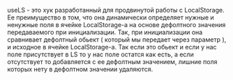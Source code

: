 useLS - это хук разработанный для продвинутой работы с LocalStorage. Ее преимущество в том, что она динамически определяет нужные и ненужные поля в ячейке LocalStorage-а на основе дефолтного значения передаваемого при инициализации. Так, при инициализации она сравнивает дефолтный обьект ( который мы передает через параметр ), и исходное в ячейке LocalStorage-а. Так если это обьект и если у нас поле присутствует в LS то у нас поле остатся как есть, а если отсутствует то добавляется с ее дефолтным значением, лишние поля которых нету в дефолтном значении удаляются.
